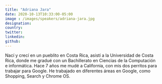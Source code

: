 ```yaml
---
title: "Adriana Jara"
date: 2020-10-13T10:33:00-05:00
image : /images/speakers/adriana-jara.jpg
designation: 
country: 
twitter: 
linkedin: 
github: 
---
```


Nací y crecí en un pueblito en Costa Rica, asistí a la Universidad de Costa Rica, donde me gradué con un Bachillerato en Ciencias de la Computación e informática. Hace 7 años me mudé a California, con mis dos perritos para trabajar para Google. He trabajado en diferentes áreas en Google, como Shopping, Search y Chrome OS.

